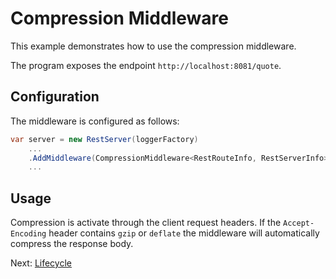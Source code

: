 # Compression Middleware

This example demonstrates how to use the compression middleware.

The program exposes the endpoint `http://localhost:8081/quote`.

## Configuration

The middleware is configured as follows:

```csharp
var server = new RestServer(loggerFactory)
    ...
    .AddMiddleware(CompressionMiddleware<RestRouteInfo, RestServerInfo>.Create())
    ...
```

## Usage

Compression is activate through the client request headers. If the
`Accept-Encoding` header contains `gzip` or `deflate` the middleware will
automatically compress the response body.

Next: [Lifecycle](../../Lifecycle/)
